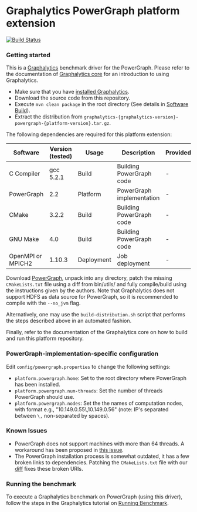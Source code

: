 # Graphalytics PowerGraph platform extension

[![Build Status](https://jenkins.tribler.org/buildStatus/icon?job=Graphalytics/Platforms/PowerGraph_master)](https://jenkins.tribler.org/job/Graphalytics/job/Platforms/job/PowerGraph_master/)

### Getting started

This is a [Graphalytics](https://github.com/ldbc/ldbc_graphalytics/) benchmark driver for the PowerGraph. Please refer to the documentation of [Graphalytics core](https://github.com/ldbc/ldbc_graphalytics) for an introduction to using Graphalytics.

  - Make sure that you have [installed Graphalytics](https://github.com/ldbc/ldbc_graphalytics/wiki/Documentation%3A-Software-Build#the-core-repository). 
  - Download the source code from this repository.
  - Execute `mvn clean package` in the root directory (See details in [Software Build](https://github.com/ldbc/ldbc_graphalytics/wiki/Documentation:-Software-Build)).
  - Extract the distribution from  `graphalytics-{graphalytics-version}-powergraph-{platform-version}.tar.gz`.

The following dependencies are required for this platform extension:

| Software           | Version (tested) | Usage      | Description               | Provided |
|-------------------|------------------|------------|---------------------------|----------|
| C Compiler        | gcc 5.2.1        | Build      | Building PowerGraph code  | -        |
| PowerGraph        | 2.2              | Platform   | PowerGraph implementation | -        |
| CMake             | 3.2.2            | Build      | Building PowerGraph code  | -        |
| GNU Make          | 4.0              | Build      | Building PowerGraph code  | -        |
| OpenMPI or MPICH2 | 1.10.3           | Deployment | Job deployment            | -        |

Download [PowerGraph](https://github.com/jegonzal/PowerGraph), unpack into any directory, patch the missing `CMakeLists.txt` file using a diff from bin/utils/ and fully compile/build using the instructions given by the authors. Note that Graphalytics does not support HDFS as data source for PowerGraph, so it is recommended to compile with the `--no_jvm` flag.

Alternatively, one may use the `build-distribution.sh` script that performs the steps described above in an automated fashion.

Finally, refer to the documentation of the Graphalytics core on how to build and run this platform repository.


### PowerGraph-implementation-specific configuration

Edit `config/powergraph.properties` to change the following settings:

 - `platform.powergraph.home`: Set to the root directory where PowerGraph has been installed.
 - `platform.powergraph.num-threads`: Set the number of threads PowerGraph should use.
 - `platform.powergraph.nodes`: Set the the names of computation nodes, with format e.g., "10.149.0.55\\,10.149.0.56" (note: IP's separated between 
 `\,` non-separated by spaces).


### Known Issues

* PowerGraph does not support machines with more than 64 threads. A workaround has been proposed in [this issue](https://github.com/tudelft-atlarge/graphalytics-platforms-powergraph/issues/4).
* The PowerGraph installation process is somewhat outdated, it has a few broken links to dependencies. Patching the `CMakeLists.txt` file with our [diff](https://github.com/atlarge-research/graphalytics-platforms-powergraph/tree/master/bin/utils/CMakeLists_a038f97.diff) fixes these broken URIs.

### Running the benchmark

To execute a Graphalytics benchmark on PowerGraph (using this driver), follow the steps in the Graphalytics tutorial on [Running Benchmark](https://github.com/ldbc/ldbc_graphalytics/wiki/Manual%3A-Running-Benchmark).
